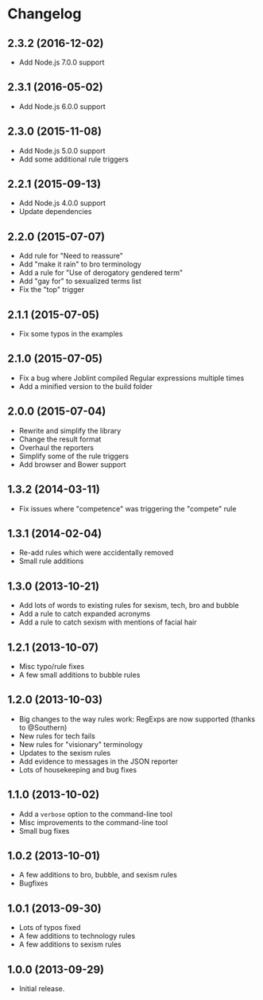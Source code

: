 
# Changelog

## 2.3.2 (2016-12-02)

  * Add Node.js 7.0.0 support

## 2.3.1 (2016-05-02)

  * Add Node.js 6.0.0 support

## 2.3.0 (2015-11-08)

  * Add Node.js 5.0.0 support
  * Add some additional rule triggers

## 2.2.1 (2015-09-13)

  * Add Node.js 4.0.0 support
  * Update dependencies

## 2.2.0 (2015-07-07)

  * Add rule for "Need to reassure"
  * Add "make it rain" to bro terminology
  * Add a rule for "Use of derogatory gendered term"
  * Add "gay for" to sexualized terms list
  * Fix the "top" trigger

## 2.1.1 (2015-07-05)

  * Fix some typos in the examples

## 2.1.0 (2015-07-05)

  * Fix a bug where Joblint compiled Regular expressions multiple times
  * Add a minified version to the build folder

## 2.0.0 (2015-07-04)

  * Rewrite and simplify the library
  * Change the result format
  * Overhaul the reporters
  * Simplify some of the rule triggers
  * Add browser and Bower support

## 1.3.2 (2014-03-11)

  * Fix issues where "competence" was triggering the "compete" rule

## 1.3.1 (2014-02-04)

  * Re-add rules which were accidentally removed
  * Small rule additions

## 1.3.0 (2013-10-21)

  * Add lots of words to existing rules for sexism, tech, bro and bubble
  * Add a rule to catch expanded acronyms
  * Add a rule to catch sexism with mentions of facial hair

## 1.2.1 (2013-10-07)

  * Misc typo/rule fixes
  * A few small additions to bubble rules

## 1.2.0 (2013-10-03)

  * Big changes to the way rules work: RegExps are now supported (thanks to @Southern)
  * New rules for tech fails
  * New rules for "visionary" terminology
  * Updates to the sexism rules
  * Add evidence to messages in the JSON reporter
  * Lots of housekeeping and bug fixes

## 1.1.0 (2013-10-02)

  * Add a `verbose` option to the command-line tool
  * Misc improvements to the command-line tool
  * Small bug fixes

## 1.0.2 (2013-10-01)

  * A few additions to bro, bubble, and sexism rules
  * Bugfixes

## 1.0.1 (2013-09-30)

  * Lots of typos fixed
  * A few additions to technology rules
  * A few additions to sexism rules

## 1.0.0 (2013-09-29)

  * Initial release.
